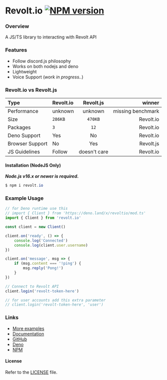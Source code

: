 Revolt.io [![NPM version](https://img.shields.io/npm/v/revolt.io.svg?style=flat-square&color=informational)](https://npmjs.com/package/revolt.io)
====


### Overview
A JS/TS library to interacting with Revolt API

### Features
- Follow discord.js philosophy
- Works on both nodejs and deno
- Lightweight
- Voice Support (*work in progress..*)

### Revolt.io vs Revolt.js

| Type              |   Revolt.io  |  Revolt.js   |   winner    |
| :---              | :---         |   :----:     |   ---:    |
|   Performance     |     unknown  |     unknown  | missing benchmark |
|   Size            |     `286KB`  |    `470KB`   | Revolt.io |
|   Packages        |      `3`     |     `12`     | Revolt.io |
|   Deno Support    |      Yes     |     No       | Revolt.io     |
|   Browser Support |      No      |      Yes     | Revolt.js
|   JS Guidelines   |      Follow  | doesn't care | Revolt.io    |

#### Installation (NodeJS Only)
***Node.js v16.x or newer is required.***
```powershell
$ npm i revolt.io
```

### Example Usage
```ts
// for Deno runtime use this
// import { Client } from 'https://deno.land/x/revoltio/mod.ts'
import { Client } from 'revolt.io'

const client = new Client()

client.on('ready', () => {
    console.log('Connected')
    console.log(client.user.username)
})

client.on('message', msg => {
    if (msg.content === '!ping') {
        msg.reply('Pong!')
    }
})

// Connect to Revolt API
client.login('revolt-token-here')

// for user accounts add this extra parameter
// client.login('revolt-token-here', 'user')
```

### Links
- [More examples](/examples)
- [Documentation](https://doc.deno.land/https://deno.land/x/revoltio/mod.ts)
- [GitHub](https://github.com/revoltio/revolt.io)
- [Deno](https://deno.land/x/revoltio)
- [NPM](https://npmjs.com/package/revolt.io)

#### License
Refer to the [LICENSE](LICENSE) file.
